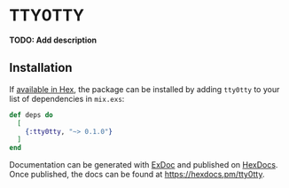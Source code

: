 # TTY0TTY

**TODO: Add description**

## Installation

If [available in Hex](https://hex.pm/docs/publish), the package can be installed
by adding `tty0tty` to your list of dependencies in `mix.exs`:

```elixir
def deps do
  [
    {:tty0tty, "~> 0.1.0"}
  ]
end
```

Documentation can be generated with [ExDoc](https://github.com/elixir-lang/ex_doc)
and published on [HexDocs](https://hexdocs.pm). Once published, the docs can
be found at <https://hexdocs.pm/tty0tty>.
